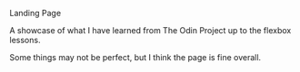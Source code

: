 Landing Page

A showcase of what I have learned from The Odin Project up to the flexbox lessons.

Some things may not be perfect, but I think the page is fine overall.  
